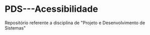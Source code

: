 # PDS---Acessibilidade
Repositório referente a disciplina de "Projeto e Desenvolvimento de Sistemas"
